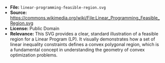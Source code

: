 - **File:** `linear-programming-feasible-region.svg`
- **Source:** https://commons.wikimedia.org/wiki/File:Linear_Programming_Feasible_Region.svg
- **License:** Public Domain
- **Relevance:** This SVG provides a clear, standard illustration of a feasible region for a Linear Program (LP). It visually demonstrates how a set of linear inequality constraints defines a convex polygonal region, which is a fundamental concept in understanding the geometry of convex optimization problems.
